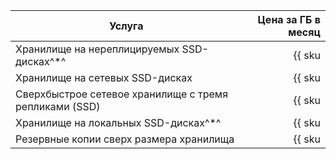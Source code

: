 | Услуга                                                 | Цена за ГБ в месяц                                                     |
| --- | --: |
| Хранилище на нереплицируемых SSD-дисках^*^             | {{ sku|KZT|mdb.cluster.network-ssd-nonreplicated.redis|month|string }} |
| Хранилище на сетевых SSD-дисках                        | {{ sku|KZT|mdb.cluster.network-nvme.redis|month|string }}              |
| Сверхбыстрое сетевое хранилище с тремя репликами (SSD) | {{ sku|KZT|mdb.cluster.network-ssd-io-m3.redis|month|string }}|
| Хранилище на локальных SSD-дисках^*^                   | {{ sku|KZT|mdb.cluster.local-nvme.redis|month|string }}                |
| Резервные копии сверх размера хранилища                | {{ sku|KZT|mdb.cluster.redis.backup|month|string }}                    |
